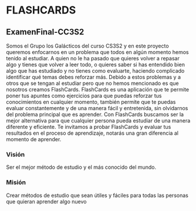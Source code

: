 # FLASHCARDS
## ExamenFinal-CC3S2

Somos el Grupo los Galácticos del curso CS3S2 y en este proyecto
queremos enfocarnos en un problema que todos en algún momento
hemos tenido al estudiar. A quien no le ha pasado que quieres 
volver a repasar algo y tienes que volver a leer todo, o quieres
saber si has entendido bien algo que has estudiado y no tienes
como evaluarte, haciendo complicado identificar qué temas debes
reforzar más. Debido a estos problemas y a otros que se tengan
al estudiar pero que no hemos mencionado es que nosotros creamos 
FlashCards. FlashCards es una aplicación que te permite poner tus
apuntes como ejercicios para que puedas reforzar tus conocimientos
en cualquier momento, también permite que te puedas evaluar
constantemente y de una manera fácil y entretenida, sin 
olvidarnos del problema principal que es aprender. 
Con FlashCards buscamos ser la mejor alternativa para que
cualquier persona pueda estudiar de una manera diferente
y eficiente. Te invitamos a probar FlashCards y evaluar
tus resultados en el proceso de aprendizaje, notarás una
gran diferencia al momento de aprender.

### Visión

Ser el mejor método de estudio y el más conocido del mundo.


### Misión

Crear métodos de estudio que sean útiles y fáciles para todas las personas que quieran aprender algo nuevo




